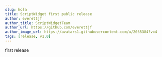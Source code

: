 ```yaml
---
slug: hola
title: ScriptWidget first public release
author: everettjf
author_title: ScriptWidgetTeam
author_url: https://github.com/everettjf
author_image_url: https://avatars1.githubusercontent.com/u/2055384?v=4
tags: [release, v1.0]
---
```




first release


